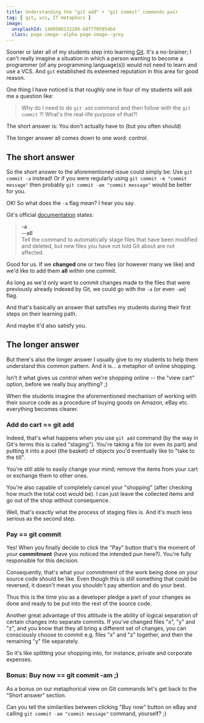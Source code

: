 ```yaml
---
title: Understanding the "git add" + "git commit" commands pair
tag: [ git, vcs, IT metaphors ]
image: 
  unsplashId: 1480506132288-68f7705954bd
  class: page-image--alpha page-image--grey
---
```

Sooner or later all of my students step into learning [Git](//git-scm.com).
It's a no-brainer; I can't really imagine a situation in which a person wanting
to become a programmer (of any programming language(s)) would not need to learn
and use a <accr title="Version Control System">VCS</accr>.
And `git` established its esteemed reputation in this area for good reason.

One thing I have noticed is that roughly one in four of my students will ask me
a question like:

> Why do I need to do `git add` command and then follow with
> the `git commit` ?! What's the real-life purpose of that?!

The short answer is: You don't actually have to (but you often should)

The longer answer all comes down to one word: _control_.
<!-- more -->


## The short answer

So the short answer to the aforementioned issue could simply be: Use `git commit -a` instead!
Or if you were regularly using `git commit -m "commit message"`
then probably `git commit -am "commit message"` would be better for you.

OK! So what does the `-a` flag mean? I hear you say.

Git's official [documentation](https://git-scm.com/docs/git-commit#git-commit--a) states:

> **-a**<br>
> **--all**<br>
>  Tell the command to automatically stage files that have been modified and deleted,
>  but new files you have not told Git about are not affected.

Good for us. If we **changed** one or two files (or however many we like) and we'd like to
add them **all** within one commit. 

As long as we'd only want to commit changes made to the files that were previously already
indexed by Git, we could go with the `-a` (or even `-am`) flag.

And that's basically an answer that satisfies my students during their first steps
on their learning path.

And maybe it'd also satisfy you.


## The longer answer

But there's also the longer answer I usually give to my students to help them understand
this common pattern. And it is... a metaphor of online shopping.

Isn't it what gives us _control_ when we're shopping online -- the "view cart" option,
before we really buy anything? ;)

When the students imagine the aforementioned mechanism of working with their source code
as a procedure of buying goods on Amazon, eBay etc. everything becomes clearer.


### Add do cart == git add

Indeed, that's what happens when you use `git add` command (by the way in Git's terms
this is called "staging"). You're taking a file (or even its part) and putting it into
a pool (the basket) of objects you'd eventually like to "take to the till".

You're still able to easily change your mind; remove the items from your cart or exchange
them to other ones.

You're also capable of completely cancel your "shopping" (after checking how much
the total cost would be). I can just leave the collected items and go out of the shop
without consequence.
 
Well, that's exactly what the process of staging files is. And it's much less serious
as the second step.


### Pay == git commit

Yes! When you finally decide to click the "Pay" button that's the moment of your **commitment**
(have you noticed the intended pun here?). You're fully responsible for this decision.

Consequently, that's what your commitment of the work being done on your source code
should be like. Even though this is still something that could be reversed, it doesn't mean
you shouldn't pay attention and do your best.

Thus this is the time you as a developer pledge a part of your changes as done and ready
to be put into the rest of the source code.

Another great advantage of this attitude is the ability of logical separation
of certain changes into separate commits. If you've changed files "x", "y" and "z",
and you know that they all bring a different set of changes, you can consciously
choose to commit e.g. files "x" and "z" together, and then the remaining "y" file separately.

So it's like splitting your shopping into, for instance, private and corporate expenses.

  
### Bonus: Buy now == git commit -am ;)

As a bonus on our metaphorical view on Git commands let's get back to the "Short answer" section.

Can you tell the similarities between clicking "Buy now" button on eBay and calling
`git commit -am "commit message"` command, yourself? ;) 
